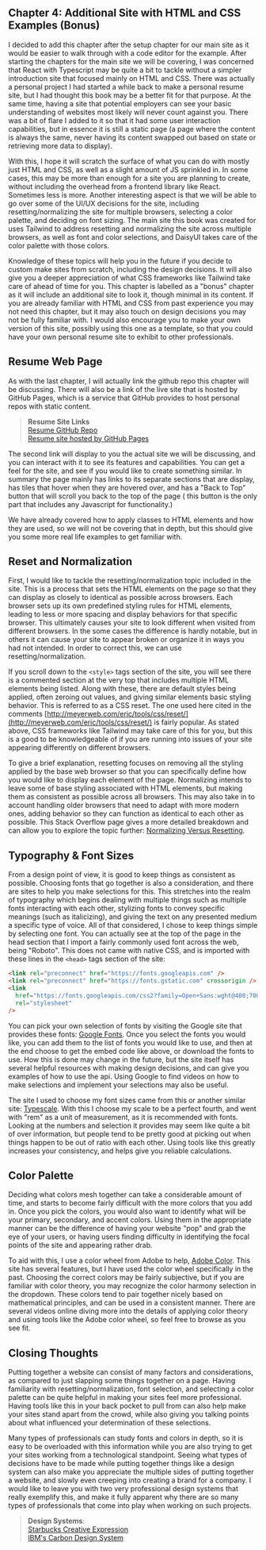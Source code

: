 ## Chapter 4: Additional Site with HTML and CSS Examples (Bonus)

I decided to add this chapter after the setup chapter for our main site as it would be easier to walk through
with a code editor for the example. After starting the chapters for the main site we will be covering, I was
concerned that React with Typescript may be quite a bit to tackle without a simpler introduction site that
focused mainly on HTML and CSS. There was actually a personal project I had started a while back to make a
personal resume site, but I had thought this book may be a better fit for that purpose. At the same time,
having a site that potential employers can see your basic understanding of websites most likely will never
count against you. There was a bit of flare I added to it so that it had some user interaction capabilities,
but in essence it is still a static page (a page where the content is always the same, never having its content
swapped out based on state or retrieving more data to display).

With this, I hope it will scratch the surface of what you can do with mostly just HTML and CSS, as well as
a slight amount of JS sprinkled in. In some cases, this may be more than enough for a site you are planning
to create, without including the overhead from a frontend library like React. Sometimes less is more. Another
interesting aspect is that we will be able to go over some of the UI/UX decisions for the site, including
resetting/normalizing the site for multiple browsers, selecting a color palette, and deciding on font sizing.
The main site this book was created for uses Tailwind to address resetting and normalizing the site across
multiple browsers, as well as font and color selections, and DaisyUI takes care of the color palette with those
colors.

Knowledge of these topics will help you in the future if you decide to custom make sites from scratch, including
the design decisions. It will also give you a deeper appreciation of what CSS frameworks like Tailwind take
care of ahead of time for you. This chapter is labelled as a "bonus" chapter as it will include an additional
site to look it, though minimal in its content. If you are already familiar with HTML and CSS from past
experience you may not need this chapter, but it may also touch on design decisions you may not be fully
familiar with. I would also encourage you to make your own version of this site, possibly using this one as
a template, so that you could have your own personal resume site to exhibit to other professionals.

## Resume Web Page

As with the last chapter, I will actually link the github repo this chapter will be discussing. There will
also be a link of the live site that is hosted by GitHub Pages, which is a service that GitHub provides to host
personal repos with static content.

> **Resume Site Links**  
> [Resume GitHub Repo](https://github.com/tdownie0/resume)  
> [Resume site hosted by GitHub Pages](https://tdownie0.github.io/resume/)

The second link will display to you the actual site we will be discussing, and you can interact with it to see
its features and capabilities. You can get a feel for the site, and see if you would like to create something
similar. In summary the page mainly has links to its separate sections that are display, has tiles that hover
when they are hovered over, and has a "Back to Top" button that will scroll you back to the top of the page (
this button is the only part that includes any Javascript for functionality.)

We have already covered how to apply classes to HTML elements and how they are used, so we will not be covering
that in depth, but this should give you some more real life examples to get familiar with.

## Reset and Normalization

First, I would like to tackle the resetting/normalization topic included in the site. This is a process that
sets the HTML elements on the page so that they can display as closely to identical as possible across browsers.
Each browser sets up its own predefined styling rules for HTML elements, leading to less or more spacing and
display behaviors for that specific browser. This ultimately causes your site to look different when visited from
different browsers. In the some cases the difference is hardly notable, but in others it can cause your site to
appear broken or organize it in ways you had not intended. In order to correct this, we can use
resetting/normalization.

If you scroll down to the `<style>` tags section of the site, you will see there is a commented section at the
very top that includes multiple HTML elements being listed. Along with these, there are default styles being
applied, often zeroing out values, and giving similar elements basic styling behavior. This is referred to as
a CSS reset. The one used here cited in the comments
[http://meyerweb.com/eric/tools/css/reset/](http://meyerweb.com/eric/tools/css/reset/) is fairly popular. As
stated above, CSS frameworks like Tailwind may take care of this for you, but this is a good to be knowledgeable
of if you are running into issues of your site appearing differently on different browsers.

To give a brief explanation, resetting focuses on removing all the styling applied by the base web browser so
that you can specifically define how you would like to display each element of the page. Normalizing intends to
leave some of base styling associated with HTML elements, but making them as consistent as possible across all
browsers. This may also take in to account handling older browsers that need to adapt with more modern ones,
adding behavior so they can function as identical to each other as possible. This Stack Overflow page gives a
more detailed breakdown and can allow you to explore the topic further:
[Normalizing Versus Resetting](https://stackoverflow.com/questions/6887336/what-is-the-difference-between-normalize-css-and-reset-css).

## Typography & Font Sizes

From a design point of view, it is good to keep things as consistent as possible. Choosing fonts that go together
is also a consideration, and there are sites to help you make selections for this. This stretches into the realm
of typography which begins dealing with multiple things such as multiple fonts interacting with each other,
stylizing fonts to convey specific meanings (such as italicizing), and giving the text on any presented
medium a specific type of voice. All of that considered, I chose to keep things simple by selecting one font.
You can actually see at the top of the page in the head section that I import a fairly commonly used font across
the web, being "Roboto". This does not came with native CSS, and is imported with these lines in the `<head>`
tags section of the site:

```html
<link rel="preconnect" href="https://fonts.googleapis.com" />
<link rel="preconnect" href="https://fonts.gstatic.com" crossorigin />
<link
  href="https://fonts.googleapis.com/css2?family=Open+Sans:wght@400;700&family=Roboto:wght@300;400&display=swap"
  rel="stylesheet"
/>
```

You can pick your own selection of fonts by visiting the Google site that provides these fonts:
[Google Fonts](https://fonts.google.com/). Once you select the fonts you would like, you can add them to the list
of fonts you would like to use, and then at the end choose to get the embed code like above, or download the
fonts to use. How this is done may change in the future, but the site itself has several helpful resources with
making design decisions, and can give you examples of how to use the api. Using Google to find videos on how
to make selections and implement your selections may also be useful.

The site I used to choose my font sizes came from this or another similar site:
[Typescale](https://typescale.com/). With this I choose my scale to be a perfect fourth, and went with "rem" as
a unit of measurement, as it is recommended with fonts. Looking at the numbers and selection it provides may
seem like quite a bit of over information, but people tend to be pretty good at picking out when things happen
to be out of ratio with each other. Using tools like this greatly increases your consistency, and helps give
you reliable calculations.

## Color Palette

Deciding what colors mesh together can take a considerable amount of time, and starts to become fairly difficult
with the more colors that you add in. Once you pick the colors, you would also want to identify what will
be your primary, secondary, and accent colors. Using them in the appropriate manner can be the difference of
having your website "pop" and grab the eye of your users, or having users finding difficulty in identifying
the focal points of the site and appearing rather drab.

To aid with this, I use a color wheel from Adobe to help,
[Adobe Color](https://color.adobe.com/create/color-wheel). This site has several features, but I have used the
color wheel specifically in the past. Choosing the correct colors may be fairly subjective, but if you are
familiar with color theory, you may recognize the color harmony selection in the dropdown. These colors tend to
pair together nicely based on mathematical principles, and can be used in a consistent manner. There are
several videos online diving more into the details of applying color theory and using tools like the Adobe
color wheel, so feel free to browse as you see fit.

## Closing Thoughts

Putting together a website can consist of many factors and considerations, as compared to just slapping some
things together on a page. Having familiarity with resetting/normalization, font selection, and selecting a
color palette can be quite helpful in making your sites feel more professional. Having tools like this in your
back pocket to pull from can also help make your sites stand apart from the crowd, while also giving you talking
points about what influenced your determination of these selections.

Many types of professionals can study fonts and colors in depth, so it is easy to be overloaded with this
information while you are also trying to get your sites working from a technological standpoint. Seeing what
types of decisions have to be made while putting together things like a design system can also make you
appreciate the multiple sides of putting together a website, and slowly even creeping into creating a brand for
a company. I would like to leave you with two very professional design systems that really exemplify this, and
make it fully apparent why there are so many types of professionals that come into play when working on such
projects.

> **Design Systems**:  
> [Starbucks Creative Expression](https://creative.starbucks.com/)  
> [IBM's Carbon Design System](https://carbondesignsystem.com/)
